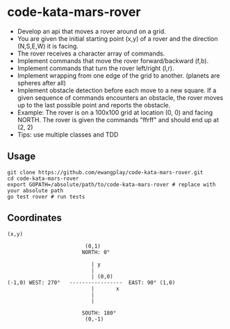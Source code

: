 code-kata-mars-rover
======================

 * Develop an api that moves a rover around on a grid.
 * You are given the initial starting point (x,y) of a rover and the direction (N,S,E,W) it is facing.
 * The rover receives a character array of commands.
 * Implement commands that move the rover forward/backward (f,b).
 * Implement commands that turn the rover left/right (l,r).
 * Implement wrapping from one edge of the grid to another. (planets are spheres after all)
 * Implement obstacle detection before each move to a new square. If a given sequence of commands encounters an obstacle, the rover moves up to the last possible point and reports the obstacle.
 * Example: The rover is on a 100x100 grid at location (0, 0) and facing NORTH. The rover is given the commands "ffrff" and should end up at (2, 2)
 * Tips: use multiple classes and TDD

## Usage
```
git clone https://github.com/ewangplay/code-kata-mars-rover.git
cd code-kata-mars-rover
export GOPATH=/absolute/path/to/code-kata-mars-rover # replace with your absolute path
go test rover # run tests
```

## Coordinates

```
(x,y)

                         (0,1)
                        NORTH: 0°

                           | y
                           |
                           | (0,0)
(-1,0) WEST: 270°   -----------------  EAST: 90° (1,0)
                           |       x  
                           |
                           |

                        SOUTH: 180°
                         (0,-1)
       

```
